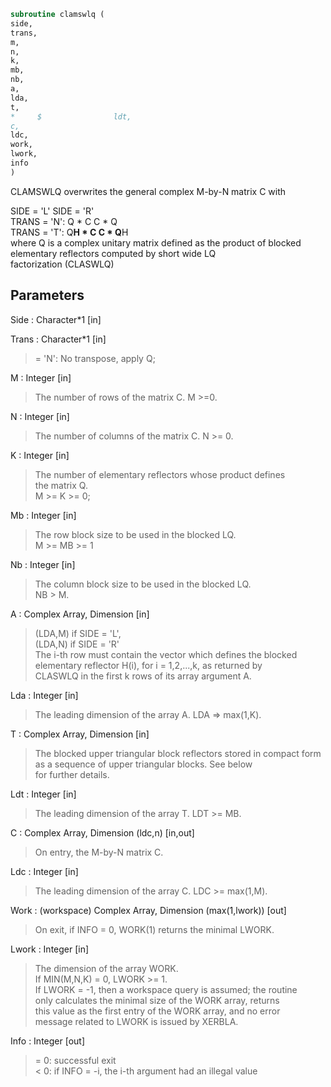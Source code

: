 ```fortran  
subroutine clamswlq (  
side,  
trans,  
m,  
n,  
k,  
mb,  
nb,  
a,  
lda,  
t,  
*     $                ldt,  
c,  
ldc,  
work,  
lwork,  
info  
)  
```  
  
CLAMSWLQ overwrites the general complex M-by-N matrix C with  
  
  
SIDE = 'L'     SIDE = 'R'  
TRANS = 'N':      Q * C          C * Q  
TRANS = 'T':      Q**H * C       C * Q**H  
where Q is a complex unitary matrix defined as the product of blocked  
elementary reflectors computed by short wide LQ  
factorization (CLASWLQ)  
  
## Parameters  
Side : Character*1 [in]  
  
Trans : Character*1 [in]  
> = 'N':  No transpose, apply Q;  
  
M : Integer [in]  
> The number of rows of the matrix C.  M >=0.  
  
N : Integer [in]  
> The number of columns of the matrix C. N >= 0.  
  
K : Integer [in]  
> The number of elementary reflectors whose product defines  
> the matrix Q.  
> M >= K >= 0;  
  
Mb : Integer [in]  
> The row block size to be used in the blocked LQ.  
> M >= MB >= 1  
  
Nb : Integer [in]  
> The column block size to be used in the blocked LQ.  
> NB > M.  
  
A : Complex Array, Dimension [in]  
> (LDA,M) if SIDE = 'L',  
> (LDA,N) if SIDE = 'R'  
> The i-th row must contain the vector which defines the blocked  
> elementary reflector H(i), for i = 1,2,...,k, as returned by  
> CLASWLQ in the first k rows of its array argument A.  
  
Lda : Integer [in]  
> The leading dimension of the array A. LDA => max(1,K).  
  
T : Complex Array, Dimension [in]  
> The blocked upper triangular block reflectors stored in compact form  
> as a sequence of upper triangular blocks.  See below  
> for further details.  
  
Ldt : Integer [in]  
> The leading dimension of the array T.  LDT >= MB.  
  
C : Complex Array, Dimension (ldc,n) [in,out]  
> On entry, the M-by-N matrix C.  
  
Ldc : Integer [in]  
> The leading dimension of the array C. LDC >= max(1,M).  
  
Work : (workspace) Complex Array, Dimension (max(1,lwork)) [out]  
> On exit, if INFO = 0, WORK(1) returns the minimal LWORK.  
  
Lwork : Integer [in]  
> The dimension of the array WORK.  
> If MIN(M,N,K) = 0, LWORK >= 1.  
> If LWORK = -1, then a workspace query is assumed; the routine  
> only calculates the minimal size of the WORK array, returns  
> this value as the first entry of the WORK array, and no error  
> message related to LWORK is issued by XERBLA.  
  
Info : Integer [out]  
> = 0:  successful exit  
> < 0:  if INFO = -i, the i-th argument had an illegal value  
  
